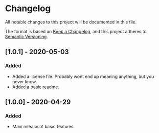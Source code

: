 ﻿# Changelog
All notable changes to this project will be documented in this file.

The format is based on [Keep a Changelog](https://keepachangelog.com/en/1.0.0/),
and this project adheres to [Semantic Versioning](https://semver.org/spec/v2.0.0.html).

## [1.0.1] - 2020-05-03
### Added
- Added a license file.  Probably wont end up meaning anything, but you never know.
- Added a basic readme.

## [1.0.0] - 2020-04-29
### Added
- Main release of basic features.